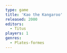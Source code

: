 ```yaml
---
type: game
title: 'Kao the Kangaroo'
released: 2000
editors: 
  - Titus
players: 1
genres:
  - Plates-formes
---
```

